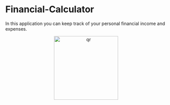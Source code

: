 # Financial-Calculator
In this application you can keep track of your personal financial income and expenses.

<p align="center">
 <img width="200px" src="![image](https://github.com/user-attachments/assets/2a0ba129-1859-4192-a5ae-c8cf64948b42)" alt="qr"/>
</p>


